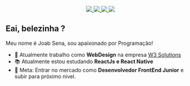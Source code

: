 
<p align="center">
    <!-- Badge - GitHub -->
  <a href="https://github.com/joabsena">
    <img src="https://img.shields.io/badge/-Github-000?style=flat-square&logo=Github&logoColor=white&link=https://github.com/joabsena">
  </a>

  <!-- Badge - LinkedIn -->
  <a href="https://www.linkedin.com/in/joab-sena/">
    <img src="https://img.shields.io/badge/-LinkedIn-blue?style=flat-square&logo=Linkedin&logoColor=white&link=https://www.linkedin.com/in/joab-sena/">
  </a>

  <!-- Badge - Gmail -->
  <a href="mailto:joabarbosa1@gmail.com">
    <img src="https://img.shields.io/badge/-Gmail-c14438?style=flat-square&logo=Gmail&logoColor=white&link=mailto:joabarbosa1@hotmail.com">
  </a> 

  <!-- Badge - Twitter -->
  <a href="https://twitter.com/joabarbosa98">
    <img src="https://img.shields.io/badge/-Twitter-1ca0f1?style=flat-square&labelColor=1ca0f1&logo=twitter&logoColor=white&link=https://twitter.com/joabarbosa98">
  </a>
</p>

<!-- Apresentação -->
## Eai, belezinha ?

Meu nome é Joab Sena, sou apaixonado por Programação! 

- 💼 Atualmente trabalho como **WebDesign** na empresa [W3 Solutions](https://w3solutions.com.br/)
- 📚 Atualmente estou estudando **ReactJs e React Native**
- 📌 Meta: Entrar no mercado como **Desenvolvedor FrontEnd Junior** e subir para próximo nivel.
